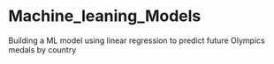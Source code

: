 # Machine_leaning_Models
Building a ML model using linear regression to predict future Olympics medals by country 
